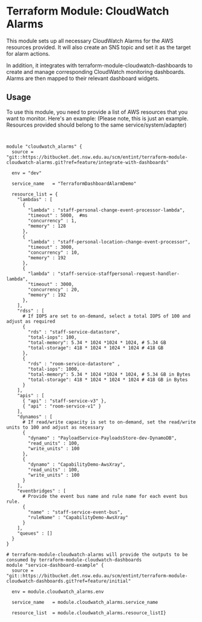 # Terraform Module: CloudWatch Alarms

This module sets up all necessary CloudWatch Alarms for the AWS resources provided. It will also create an SNS topic and set it as the target for alarm actions.

In addition, it integrates with terraform-module-cloudwatch-dashboards to create and manage corresponding CloudWatch monitoring dashboards. Alarms are then mapped to their relevant dashboard widgets.
## Usage

To use this module, you need to provide a list of AWS resources that you want to monitor. Here's an example:
(Please note, this is just an example. Resources provided should belong to the same service/system/adapter)

```hcl


module "cloudwatch_alarms" {
  source = "git::https://bitbucket.det.nsw.edu.au/scm/entint/terraform-module-cloudwatch-alarms.git?ref=feature/integrate-with-dashboards"

  env = "dev"

  service_name   = "TerraformDashboardAlarmDemo"
  
  resource_list = {
    "lambdas" : [
      {
        "lambda" : "staff-personal-change-event-processor-lambda",
        "timeout" : 5000,  #ms
        "concurrency" : 1,
        "memory" : 128
      },
      {
        "lambda" : "staff-personal-location-change-event-processor",
        "timeout" : 3000,
        "concurrency" : 10,
        "memory" : 192
      },
      {
        "lambda" : "staff-service-staffpersonal-request-handler-lambda",
        "timeout" : 3000,
        "concurrency" : 20,
        "memory" : 192
      },
    ],
    "rdss" : [
      # If IOPS are set to on-demand, select a total IOPS of 100 and adjust as required
      {
        "rds" : "staff-service-datastore",
        "total-iops": 100,
        "total-memory": 5.34 * 1024 *1024 * 1024, # 5.34 GB
        "total-storage": 418 * 1024 * 1024 * 1024 # 418 GB 
      },
      {
        "rds" : "room-service-datastore" ,
        "total-iops": 1000,
        "total-memory": 5.34 * 1024 *1024 * 1024, # 5.34 GB in Bytes
        "total-storage": 418 * 1024 * 1024 * 1024 # 418 GB in Bytes
      }
    ],
    "apis" : [
      { "api" : "staff-service-v3" },
      { "api" : "room-service-v1" }
    ],
    "dynamos" : [
      # If read/write capacity is set to on-demand, set the read/write units to 100 and adjust as necessary
      {
        "dynamo" : "PayloadService-PayloadsStore-dev-DynamoDB",
        "read_units" : 100,
        "write_units" : 100
      },
      {
        "dynamo" : "CapabilityDemo-AwsXray",
        "read_units" : 100,
        "write_units" : 100
      }
    ],
    "eventbridges" : [
      # Provide the event bus name and rule name for each event bus rule. 
      {
        "name" : "staff-service-event-bus", 
        "ruleName" : "CapabilityDemo-AwsXray"
      }
    ],
    "queues" : []
  }
}

# terraform-module-cloudwatch-alarms will provide the outputs to be consumed by terraform-module-cloudwatch-dashboards
module "service-dashboard-example" {
  source = "git::https://bitbucket.det.nsw.edu.au/scm/entint/terraform-module-cloudwatch-dashboards.git?ref=feature/initial"

  env = module.cloudwatch_alarms.env

  service_name   = module.cloudwatch_alarms.service_name
  
  resource_list  = module.cloudwatch_alarms.resource_listI}


```
